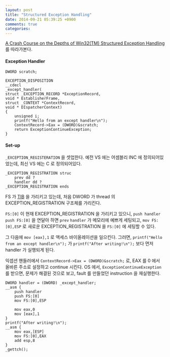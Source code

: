 ```yaml
---
layout: post
title: "Structured Exception Handling"
date: 2014-09-21 05:39:25 +0900
comments: true
categories: 
---
```


[A Crash Course on the Depths of Win32(TM) Structured Exception Handling](http://www.microsoft.com/msj/0197/exception/exception.aspx) 를 따라가본다.

#### Exception Handler

    DWORD scratch;

    EXCEPTION_DISPOSITION
    __cdecl
    _except_handler(
    struct _EXCEPTION_RECORD *ExceptionRecord,
    void * EstablisherFrame,
    struct _CONTEXT *ContextRecord,
    void * DIspatcherContext)
    {
        unsigned i;
        printf("Hello from an except handler\n");
        ContextRecord->Eax = (DWORD)&scratch;
        return ExceptionContinueException;
    }

#### Set-up

`_EXCEPTION_REGISTERATION` 을 셋업한다. 예전 VS 에는 어셈블리 INC 에 정의되어있었는데, 최신 VS 에는 C 로 정의되어있다.

    _EXCEPTION_REGISTRATION struc
        prev dd ?
        handler dd ?
    _EXCEPTION_REGISTRATION ends

FS 가 [TIB](http://en.wikipedia.org/wiki/Win32_Thread_Information_Block) 을 가리키고 있는데, 처음 DWORD 가 thread 의 EXCEPTION_REGISTRATION 구조체를 가리킨다.

`FS:[0]` 이 현재 EXCEPTION_REGISTRATION 을 가리키고 있으니, `push handler` `push FS:[0]` 을 연달아 하면 `prev` `handler` 가 메모리에 예쁘게 세팅되고, `mov FS:[0],ESP` 로 새로운 EXCEPTION_REGISTRATION 을 `FS:[0]` 에 세팅할 수 있다.

그 다음에 `mov [eax],1` 로 액세스 바이올레이션을 일으킨다. 그러면, `printf("Hello from an except handler\n");` 가 `printf("After writing!\n");` 보다 먼저 handler 가 실행되게 된다.

익셉션 핸들러에서 `ContextRecord->Eax = (DWORD)&scratch;` 로, EAX 를 0 에서 올바른 주소로 설정하고 continue 시킨다. OS 에서, `ExceptionContinueException` 를 받으면, 문제가 해결된 것으로 보고, fault 를 만들었던 instruction 을 재실행한다.

    DWORD handler = (DWORD) _except_handler;
    __asm {
        push handler
        push FS:[0]
        mov FS:[0],ESP

        mov eax,0
        mov [eax],1
    }
    printf("After writing!\n");
    __asm {
        mov eax,[ESP]
        mov FS:[0],EAX
        add esp,8
    }
    _gettch();

